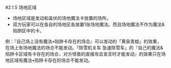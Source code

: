#2.1.5        场地区域
* 场地区域是发动和盖伏的场地魔法卡放置的场所。
* 双方玩家可以在各自的场地区各放置1张场地魔法。而且场地魔法不作为魔法&陷阱区中的卡。

例：『自己场上没有魔法•陷阱卡存在的场合』可以发动的「黄泉青蛙」的效果，在场上有场地魔法的场合不能发动。「除雪机关车 急速除雪车」的『自己的魔法&陷阱卡区域有卡存在的场合，对方怪兽的直接攻击宣言时才能发动』的效果只在场地区域有魔法•陷阱卡存在的场合不能发动。
